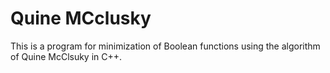 # Quine MCclusky
This is a program for minimization of Boolean functions using the algorithm of Quine McClsuky in C++.
